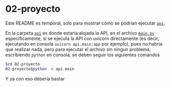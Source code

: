 # 02-proyecto

Este README es temporal, solo para mostrar cómo se podrían ejecutar [`api`](./api/).

En la carpeta [`api`](./api/) es donde estaría alojada la API, en el archivo [`main.py`](./api/main.py) especificamente, si se ejecuta la API con uvicorn directamente (es decir, ejecutando en consola `uvicorn api.main:app` por ejemplo), pues no habria que realizar nada, pero para ejecutar el archivo sin ningun problema, escribiendo `python` en consola, se deben seguir los siguientes comandos

``` bash
$cd 02-proyecto
02-proyecto$python -m api.main
```

Y ya con eso debería bastar
